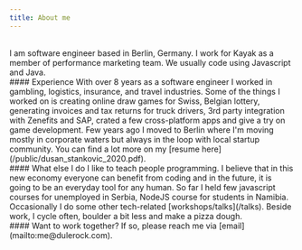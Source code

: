 ```yaml
---
title: About me
---
```


<br/>
I am software engineer based in Berlin, Germany. I work for Kayak as a member of performance marketing team. We usually code using Javascript and Java. 

<br/>
#### Experience
With over 8 years as a software engineer I worked in gambling, logistics, insurance, and travel industries. Some of the things I worked on is creating online draw games for Swiss, Belgian lottery, generating invoices and tax returns for truck drivers, 3rd party integration with Zenefits and SAP, crated a few cross-platform apps and give a try on game development. Few years ago I moved to Berlin where I'm moving mostly in corporate waters but always in the loop with local startup community. You can find a lot more on my [resume here](/public/dusan_stankovic_2020.pdf).

<br/>
#### What else I do
I like to teach people programming. I believe that in this new economy everyone can benefit from coding and in the future, it is going to be an everyday tool for any human. So far I held few javascript courses for unemployed in Serbia, NodeJS course for students in Namibia. Occasionally I do some other tech-related [workshops/talks](/talks). Beside work, I cycle often, boulder a bit less and make a pizza dough. 

<br/>
#### Want to work together?
If so, please reach me via [email](mailto:me@dulerock.com).
